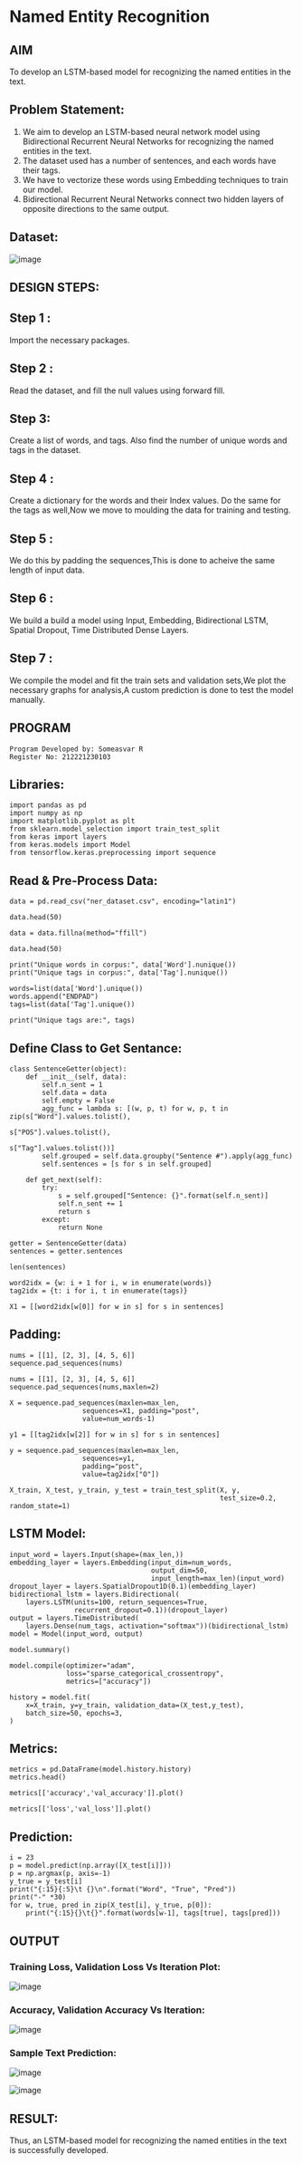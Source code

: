 # Named Entity Recognition

## AIM

To develop an LSTM-based model for recognizing the named entities in the text.

## Problem Statement:
1. We aim to develop an LSTM-based neural network model using Bidirectional Recurrent Neural Networks for recognizing the named entities in the text.
2. The dataset used has a number of sentences, and each words have their tags.
3. We have to vectorize these words using Embedding techniques to train our model.
4. Bidirectional Recurrent Neural Networks connect two hidden layers of opposite directions to the same output.
## Dataset:

![image](https://github.com/SOMEASVAR/named-entity-recognition/assets/93434149/ec7a565b-12d7-4a92-874f-4b45112b2dba)

## DESIGN STEPS:
## Step 1 : 
Import the necessary packages.

## Step 2 : 
Read the dataset, and fill the null values using forward fill.

## Step 3: 
Create a list of words, and tags. Also find the number of unique words and tags in the dataset.

## Step 4 : 

Create a dictionary for the words and their Index values. Do the same for the tags as well,Now we move to moulding the data for training and testing.

## Step 5 : 
We do this by padding the sequences,This is done to acheive the same length of input data.

## Step 6 : 
We build a build a model using Input, Embedding, Bidirectional LSTM, Spatial Dropout, Time Distributed Dense Layers.

## Step 7 : 
We compile the model and fit the train sets and validation sets,We plot the necessary graphs for analysis,A custom prediction is done to test the model manually.


## PROGRAM
```
Program Developed by: Someasvar R
Register No: 212221230103
```
## Libraries:
```
import pandas as pd
import numpy as np
import matplotlib.pyplot as plt
from sklearn.model_selection import train_test_split
from keras import layers
from keras.models import Model
from tensorflow.keras.preprocessing import sequence
```
## Read & Pre-Process Data:
```
data = pd.read_csv("ner_dataset.csv", encoding="latin1")

data.head(50)

data = data.fillna(method="ffill")

data.head(50)

print("Unique words in corpus:", data['Word'].nunique())
print("Unique tags in corpus:", data['Tag'].nunique())

words=list(data['Word'].unique())
words.append("ENDPAD")
tags=list(data['Tag'].unique())

print("Unique tags are:", tags)
```
## Define Class to Get Sentance:
```
class SentenceGetter(object):
    def __init__(self, data):
        self.n_sent = 1
        self.data = data
        self.empty = False
        agg_func = lambda s: [(w, p, t) for w, p, t in zip(s["Word"].values.tolist(),
                                                           s["POS"].values.tolist(),
                                                           s["Tag"].values.tolist())]
        self.grouped = self.data.groupby("Sentence #").apply(agg_func)
        self.sentences = [s for s in self.grouped]
    
    def get_next(self):
        try:
            s = self.grouped["Sentence: {}".format(self.n_sent)]
            self.n_sent += 1
            return s
        except:
            return None

getter = SentenceGetter(data)
sentences = getter.sentences

len(sentences)

word2idx = {w: i + 1 for i, w in enumerate(words)}
tag2idx = {t: i for i, t in enumerate(tags)}

X1 = [[word2idx[w[0]] for w in s] for s in sentences]
```
## Padding:
```
nums = [[1], [2, 3], [4, 5, 6]]
sequence.pad_sequences(nums)

nums = [[1], [2, 3], [4, 5, 6]]
sequence.pad_sequences(nums,maxlen=2)

X = sequence.pad_sequences(maxlen=max_len,
                  sequences=X1, padding="post",
                  value=num_words-1)

y1 = [[tag2idx[w[2]] for w in s] for s in sentences]

y = sequence.pad_sequences(maxlen=max_len,
                  sequences=y1,
                  padding="post",
                  value=tag2idx["O"])

X_train, X_test, y_train, y_test = train_test_split(X, y,
                                                    test_size=0.2, random_state=1)
```
## LSTM Model:
```
input_word = layers.Input(shape=(max_len,))
embedding_layer = layers.Embedding(input_dim=num_words,
                                   output_dim=50,
                                   input_length=max_len)(input_word)
dropout_layer = layers.SpatialDropout1D(0.1)(embedding_layer)
bidirectional_lstm = layers.Bidirectional(
    layers.LSTM(units=100, return_sequences=True,
                recurrent_dropout=0.1))(dropout_layer)
output = layers.TimeDistributed(
    layers.Dense(num_tags, activation="softmax"))(bidirectional_lstm)                                                
model = Model(input_word, output)  

model.summary()

model.compile(optimizer="adam",
              loss="sparse_categorical_crossentropy",
              metrics=["accuracy"])

history = model.fit(
    x=X_train, y=y_train, validation_data=(X_test,y_test),
    batch_size=50, epochs=3,
)
```
## Metrics:
```
metrics = pd.DataFrame(model.history.history)
metrics.head()

metrics[['accuracy','val_accuracy']].plot()

metrics[['loss','val_loss']].plot()
```
## Prediction:
```
i = 23
p = model.predict(np.array([X_test[i]]))
p = np.argmax(p, axis=-1)
y_true = y_test[i]
print("{:15}{:5}\t {}\n".format("Word", "True", "Pred"))
print("-" *30)
for w, true, pred in zip(X_test[i], y_true, p[0]):
    print("{:15}{}\t{}".format(words[w-1], tags[true], tags[pred]))
```

## OUTPUT

### Training Loss, Validation Loss Vs Iteration Plot:
![image](https://github.com/balaji-21005757/named-entity-recognition/assets/94372294/dffa4182-09ca-401b-ae7c-9590734241bb)

### Accuracy, Validation Accuracy Vs Iteration:
![image](https://github.com/balaji-21005757/named-entity-recognition/assets/94372294/d92a2731-514d-428c-8b7a-c44f7eb5e736)



### Sample Text Prediction:
![image](https://github.com/balaji-21005757/named-entity-recognition/assets/94372294/d8604b46-6653-410c-a8f3-2cd066400b62)


![image](https://github.com/balaji-21005757/named-entity-recognition/assets/94372294/ae5e546e-bfa1-4117-ac1a-a55b3c67b280)






## RESULT:
Thus, an LSTM-based model for recognizing the named entities in the text is successfully developed.
